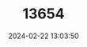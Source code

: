 ---
title: "13654"
category: "Neomonachus schauinslandi"
draft: false
date: 2024-02-22 13:03:50
languages:
  Spanish; Castilian: ["Foca Fraile de Hawaii"]
  English: ["Hawaiian Monk Seal"]
---